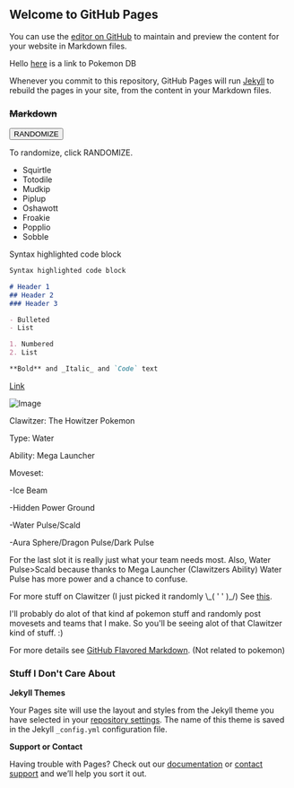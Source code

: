 <script src="https://code.jquery.com/jquery-3.2.1.min.js"></script>
<script>$.fn.randomize = function(selector){
    var $elems = selector ? $(this).find(selector) : $(this).children(),
        $parents = $elems.parent();

    $parents.each(function(){
        $(this).children(selector).sort(function(){
            return Math.round(Math.random()) - 0.5;
        // }). remove().appendTo(this); // 2014-05-24: Removed `random` but leaving for reference. See notes under 'ANOTHER EDIT'
        }).detach().appendTo(this);
    });

    return this;
};

</script>
 
<div id="text"></div>

## Welcome to GitHub Pages

You can use the [editor on GitHub](https://github.com/CyberRyder/randomizer/edit/master/README.md) to maintain and preview the content for your website in Markdown files.

Hello [here](https://pokemondb.net/news/260/new-sword-shield-trailer-reveals-galarian-forms-and-rivals#news-continue) is a link to Pokemon DB

Whenever you commit to this repository, GitHub Pages will run [Jekyll](https://jekyllrb.com/) to rebuild the pages in your site, from the content in your Markdown files.

### ~~Markdown~~ 

<button id="target">RANDOMIZE</button>


To randomize, click RANDOMIZE.
- Squirtle
- Totodile
- Mudkip
- Piplup
- Oshawott
- Froakie
- Popplio
- Sobble

<script>$( "#target" ).click(function() {
  $('ul').randomize();
});
</script>

Syntax highlighted code block

```markdown
Syntax highlighted code block

# Header 1
## Header 2
### Header 3

- Bulleted
- List

1. Numbered
2. List

**Bold** and _Italic_ and `Code` text

```

[Link](url)

![Image](https://img.pokemondb.net/artwork/vector/clawitzer.png)

Clawitzer: The Howitzer Pokemon

Type: Water

Ability: Mega Launcher

Moveset:

-Ice Beam

-Hidden Power Ground

-Water Pulse/Scald

-Aura Sphere/Dragon Pulse/Dark Pulse

For the last slot it is really just what your team needs most. Also, Water Pulse>Scald because thanks to Mega Launcher (Clawitzers Ability) Water Pulse has more power and a chance to confuse.

For more stuff on Clawitzer (I just picked it randomly \\\_( ' ' )\_/) See [this](https://pokemondb.net/pokedex/clawitzer).

I'll probably do alot of that kind af pokemon stuff and randomly post movesets and teams that I make. So you'll be seeing alot of that Clawitzer kind of stuff. :)

For more details see [GitHub Flavored Markdown](https://guides.github.com/features/mastering-markdown/). (Not related to pokemon)
### Stuff I Don't Care About

**Jekyll Themes**

Your Pages site will use the layout and styles from the Jekyll theme you have selected in your [repository settings](https://github.com/CyberRyder/randomizer/settings). The name of this theme is saved in the Jekyll `_config.yml` configuration file.

**Support or Contact**

Having trouble with Pages? Check out our [documentation](https://help.github.com/categories/github-pages-basics/) or [contact support](https://github.com/contact) and we’ll help you sort it out.
